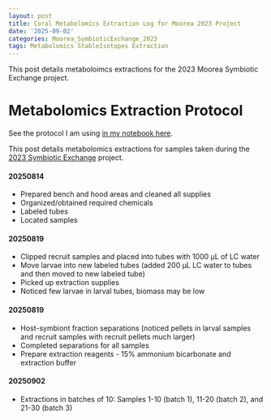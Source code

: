 ```yaml
---
layout: post
title: Coral Metabolomics Extraction Log for Moorea 2023 Project
date: '2025-09-02'
categories: Moorea_SymbioticExchange_2023
tags: Metabolomics StableIsotopes Extraction
---
```


This post details metaboloimcs extractions for the 2023 Moorea Symbiotic Exchange project.   

# Metabolomics Extraction Protocol 

See the protocol I am using [in my notebook here](https://ahuffmyer.github.io/ASH_Putnam_Lab_Notebook/Coral-Metabolomics-Extraction-Protocol-for-2023-Moorea-Project/). 

This post details metabolomics extractions for samples taken during the [2023 Symbiotic Exchange](https://github.com/AHuffmyer/moorea_symbiotic_exchange_2023) project. 

#### 20250814 

- Prepared bench and hood areas and cleaned all supplies
- Organized/obtained required chemicals 
- Labeled tubes 
- Located samples 

#### 20250819

- Clipped recruit samples and placed into tubes with 1000 µL of LC water  
- Move larvae into new labeled tubes (added 200 µL LC water to tubes and then moved to new labeled tube) 
- Picked up extraction supplies 
- Noticed few larvae in larval tubes, biomass may be low 

#### 20250819

- Host-symbiont fraction separations (noticed pellets in larval samples and recruit samples with recruit pellets much larger)
- Completed separations for all samples 
- Prepare extraction reagents - 15% ammonium bicarbonate and extraction buffer 

#### 20250902

- Extractions in batches of 10: Samples 1-10 (batch 1), 11-20 (batch 2), and 21-30 (batch 3)  